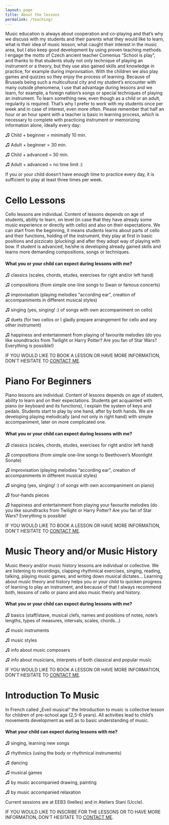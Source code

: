 ```yaml
---
layout: page
title: About the lessons
permalink: /teaching/
---
```


Music education is always about cooperation and co-playing and that’s why we discuss with my students and their parents what they would like to learn, what is their idea of music lesson, what caught their interest in the music area, but I also keep good development by using proven teaching methods.
I engage the motto of Czech ancient teacher Comenius “School is play”, and thanks to that students study not only technique of playing an instrument or a theory, but they use also gained skills and knowledge in practice, for example during improvisation. With the children we also play games and quizzes so they enjoy the process of learning. Because of Brussels being such a multicultural city and my student’s encounter with many outside phenomena, I use that advantage during lessons and we learn, for example, a foreign nation’s songs or special techniques of playing an instrument.
To learn something new, even though as a child or an adult, regularity is required. That’s why I prefer to work with my students once per week and in case of interest, even more often. Please remember that half an hour or an hour spent with a teacher is basic in learning process, which is necessary to complete with practicing instrument or memorizing information alone, ideally every day:


&#x266b; Child + beginner = minimally 10 min.

&#x266b; Adult + beginner = 30 min.

&#x266b; Child + advanced = 30 min.

&#x266b; Adult + advanced = no time limit :)

<!-- <table>
    <tr>
        <td>Child + beginner = minimally 10 min.</td>
        <td>Adult + beginner = 30 min.</td>
    </tr>
    <tr>
        <td>Child + advanced = 30 min.</td>
        <td>Adult + advanced = no time limit :)</td>
    </tr>
</table> -->

If you or your child doesn’t have enough time to practice every day, it is sufficient to play at least three times per week.


# Cello Lessons
Cello lessons are individual. Content of lessons depends on age of students, ability to learn, on level (in case that they have already some music experience or directly with cello) and also on their expectations.
We can start from the beginning, it means students learns about parts of cello and their functions, holding of the instrument, they play at first in basic positions and pizzicato (plucking) and after they adopt way of playing with bow. If student is advanced, he/she is developing already gained skills and learns more demanding compositions, songs or techniques.

#### What you or your child can expect during lessons with me?
&#x266b; classics (scales, chords, etudes, exercises for right and/or left hand)

&#x266b; compositions (from simple one-line songs to Swan or famous concerts)

&#x266b; improvisation (playing melodies “according ear”, creation of accompaniments in different musical styles)

&#x266b; singing (yes, singing! :) of songs with own accompaniment on cello)

&#x266b; duets (for two cellos or I gladly prepare arrangement for cello and any other instrument)

&#x266b; happiness and entertainment from playing of favourite melodies (do you like soundtracks from Twilight or Harry Potter? Are you fan of Star Wars? Everything is possible!)

IF YOU WOULD LIKE TO BOOK A LESSON OR HAVE MORE INFORMATION, DON'T HESITATE TO [CONTACT ME](/contact/).

# Piano For Beginners
Piano lessons are individual. Content of lessons depends on age of student, ability to learn and on their expectations. Students get acquainted with piano (or keyboard and its functions), I explain the system of keys and pedals. Students start to play by one hand, after by both hands. We are developing playing melodically (and not only in right hand) with simple accompaniment, later on more complicated one.

#### What you or your child can expect during lessons with me?
&#x266b; classics (scales, chords, etudes, exercises for right and/or left hand)

&#x266b; compositions (from simple one-line songs to Beethoven’s Moonlight Sonate)

&#x266b; improvisation (playing melodies “according ear”, creation of accompaniments in different musical styles)

&#x266b; singing (yes, singing! :) of songs with own accompaniment on piano)

&#x266b;  four-hands pieces

&#x266b; happiness and entertainment from playing your favourite melodies (do you like soundtracks from Twilight or Harry Potter? Are you fan of Star Wars? Everything is possible!

IF YOU WOULD LIKE TO BOOK A LESSON OR HAVE MORE INFORMATION, DON'T HESITATE TO [CONTACT ME](/contact/).


# Music Theory and/or Music History
Music theory and/or music history lessons are individual or collective. We are listening to recordings, clapping rhythmical exercises, singing, reading, talking, playing music games, and writing down musical dictates...
Learning about music theory and history helps you or your child to quicken progress of learning to play an instrument, and because of that I always recommend both, lessons of cello or piano and also music theory and history.

#### What you or your child can expect during lessons with me?
&#x266b; basics (staff/stave, musical clefs, names and positions of notes, note’s lengths, types of measures, intervals, scales, chords...)

&#x266b; music instruments

&#x266b; music styles

&#x266b; info about music composers

&#x266b; info about musicians, interprets of both classical and popular music

IF YOU WOULD LIKE TO BOOK A LESSON OR HAVE MORE INFORMATION, DON'T HESITATE TO [CONTACT ME](/contact/).

# Introduction To Music
In French called „Eveil musical“ the Introduction to music is collective lesson for children of pre-school age (2,5-6 years). All activities lead to child’s movements development as well as to basic understanding of music.

#### What your child can expect during lessons with me?
&#x266b; singing, learning new songs

&#x266b; rhythmics (using the body or rhythmical instruments)

&#x266b; dancing

&#x266b; musical games

&#x266b; by music accompanied drawing, painting

&#x266b; by music accompanied relaxation

Current sessions are at EEB3 (Ixelles) and in Ateliers Stani (Uccle).

IF YOU WOULD LIKE TO INSCRIBE FOR THE LESSONS OR TO HAVE MORE INFORMATION, DON'T HESITATE TO [CONTACT ME](/contact/).
